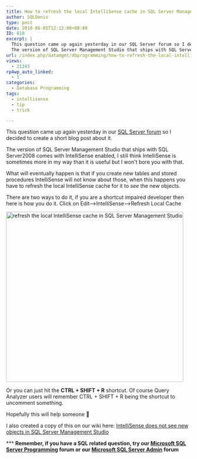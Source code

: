 ```yaml
---
title: How to refresh the local IntelliSense cache in SQL Server Management Studio
author: SQLDenis
type: post
date: 2010-06-05T12:12:00+00:00
ID: 810
excerpt: |
  This question came up again yesterday in our SQL Server forum so I decided to create a short blog post about it.
  The version of SQL Server Management Studio that ships with SQL Server2008 comes with IntelliSense enabled, I still think IntelliSense is s&hellip;
url: /index.php/datamgmt/dbprogramming/how-to-refresh-the-local-intellisense-ca/
views:
  - 21343
rp4wp_auto_linked:
  - 1
categories:
  - Database Programming
tags:
  - intellisense
  - tip
  - trick

---
```

This question came up again yesterday in our [SQL Server forum][1] so I decided to create a short blog post about it.
  
The version of SQL Server Management Studio that ships with SQL Server2008 comes with IntelliSense enabled, I still think IntelliSense is sometimes more in my way than it is useful but I won't bore you with that. 

What will eventually happen is that if you create new tables and stored procedures IntelliSense will not know about those, when this happens you have to refresh the local IntelliSense cache for it to _see_ the new objects.

There are two ways to do it, if you are a shortcut impaired developer then here is how you do it. Click on Edit–>IntelliSense–>Refresh Local Cache

<img src="https://lessthandot.z19.web.core.windows.net/wp-content/uploads/blogs/DataMgmt//Intelli2.PNG" alt=" refresh the local IntelliSense cache in SQL Server Management Studio" title=" refresh the local IntelliSense cache in SQL Server Management Studio" width="483" height="463" />

Or you can just hit the **CTRL + SHIFT + R** shortcut. Of course Query Analyzer users will remember CTRL + SHIFT + R being the shortcut to uncomment something.

Hopefully this will help someone 🙂

I also created a copy of this on our wiki here: [IntelliSense does not see new objects in SQL Server Management Studio][2]

\*** **Remember, if you have a SQL related question, try our [Microsoft SQL Server Programming][3] forum or our [Microsoft SQL Server Admin][4] forum**<ins></ins>

 [1]: http://forum.lessthandot.com/viewtopic.php?f=17&t=11028
 [2]: http://wiki.lessthandot.com/index.php/IntelliSense_does_not_see_new_objects_in_SQL_Server_Management_Studio
 [3]: http://forum.lessthandot.com/viewforum.php?f=17
 [4]: http://forum.lessthandot.com/viewforum.php?f=22
